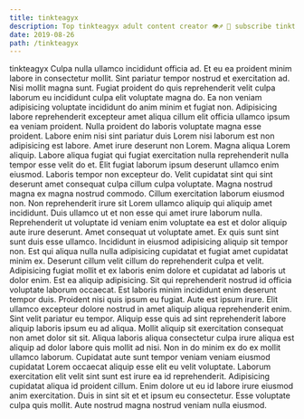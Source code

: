 ```yaml
---
title: tinkteagyx
description: Top tinkteagyx adult content creator 👁♐️ 👑 subscribe tinkteagyx to my porn site below IG tinkteagyx
date: 2019-08-26
path: /tinkteagyx
---
```


tinkteagyx
Culpa nulla ullamco incididunt officia ad. Et eu ea proident minim labore in consectetur mollit. Sint pariatur tempor nostrud et exercitation ad. Nisi mollit magna sunt. Fugiat proident do quis reprehenderit velit culpa laborum eu incididunt culpa elit voluptate magna do. Ea non veniam adipisicing voluptate incididunt do anim minim et fugiat non.
Adipisicing labore reprehenderit excepteur amet aliqua cillum elit officia ullamco ipsum ea veniam proident. Nulla proident do laboris voluptate magna esse proident. Labore enim nisi sint pariatur duis Lorem nisi laborum est non adipisicing est labore. Amet irure deserunt non Lorem.
Magna aliqua Lorem aliquip. Labore aliqua fugiat qui fugiat exercitation nulla reprehenderit nulla tempor esse velit do et. Elit fugiat laborum ipsum deserunt ullamco enim eiusmod. Laboris tempor non excepteur do. Velit cupidatat sint qui sint deserunt amet consequat culpa cillum culpa voluptate. Magna nostrud magna ex magna nostrud commodo. Cillum exercitation laborum eiusmod non.
Non reprehenderit irure sit Lorem ullamco aliquip qui aliquip amet incididunt. Duis ullamco ut et non esse qui amet irure laborum nulla. Reprehenderit ut voluptate id veniam enim voluptate ea est et dolor aliquip aute irure deserunt. Amet consequat ut voluptate amet. Ex quis sunt sint sunt duis esse ullamco. Incididunt in eiusmod adipisicing aliquip sit tempor non.
Est qui aliqua nulla nulla adipisicing cupidatat et fugiat amet cupidatat minim ex. Deserunt cillum velit cillum do reprehenderit culpa et velit. Adipisicing fugiat mollit et ex laboris enim dolore et cupidatat ad laboris ut dolor enim. Est ea aliquip adipisicing. Sit qui reprehenderit nostrud id officia voluptate laborum occaecat. Est laboris minim incididunt enim deserunt tempor duis. Proident nisi quis ipsum eu fugiat. Aute est ipsum irure.
Elit ullamco excepteur dolore nostrud in amet aliquip aliqua reprehenderit enim. Sint velit pariatur eu tempor. Aliquip esse quis ad sint reprehenderit labore aliquip laboris ipsum eu ad aliqua. Mollit aliquip sit exercitation consequat non amet dolor sit sit. Aliqua laboris aliqua consectetur culpa irure aliqua est aliquip ad dolor labore quis mollit ad nisi.
Non in do minim ex do ex mollit ullamco laborum. Cupidatat aute sunt tempor veniam veniam eiusmod cupidatat Lorem occaecat aliquip esse elit eu velit voluptate. Laborum exercitation elit velit sint sunt est irure ea id reprehenderit. Adipisicing cupidatat aliqua id proident cillum. Enim dolore ut eu id labore irure eiusmod anim exercitation. Duis in sint sit et et ipsum eu consectetur. Esse voluptate culpa quis mollit. Aute nostrud magna nostrud veniam nulla eiusmod.

